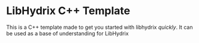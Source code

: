 # LibHydrix C++ Template

This is a C++ template made to get you started with libhydrix *quickly*. It can be used as a base of understanding for LibHydrix